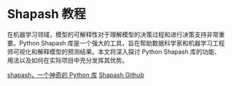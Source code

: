 # Shapash 教程

<show-structure depth="2"/>

在机器学习领域，模型的可解释性对于理解模型的决策过程和进行决策支持非常重要。Python Shapash 库是一个强大的工具，旨在帮助数据科学家和机器学习工程师可视化和解释模型的预测结果。本文将深入探讨 Python Shapash 库的功能、用法以及如何在实际项目中充分发挥其优势。


<seealso>
<category ref="ref_docs">
    <a href="https://mp.weixin.qq.com/s/rM9fAtSYAo6X0hpNeL1V2w">shapash，一个神奇的 Python 库</a>
</category>
<category ref="ref_github">
    <a href="https://github.com/MAIF/shapash">Shapash Github</a>
</category>
<category ref="ref_issues">
</category>
<category ref="ref_hf"></category>
<category ref="ref_ms"></category>
</seealso>